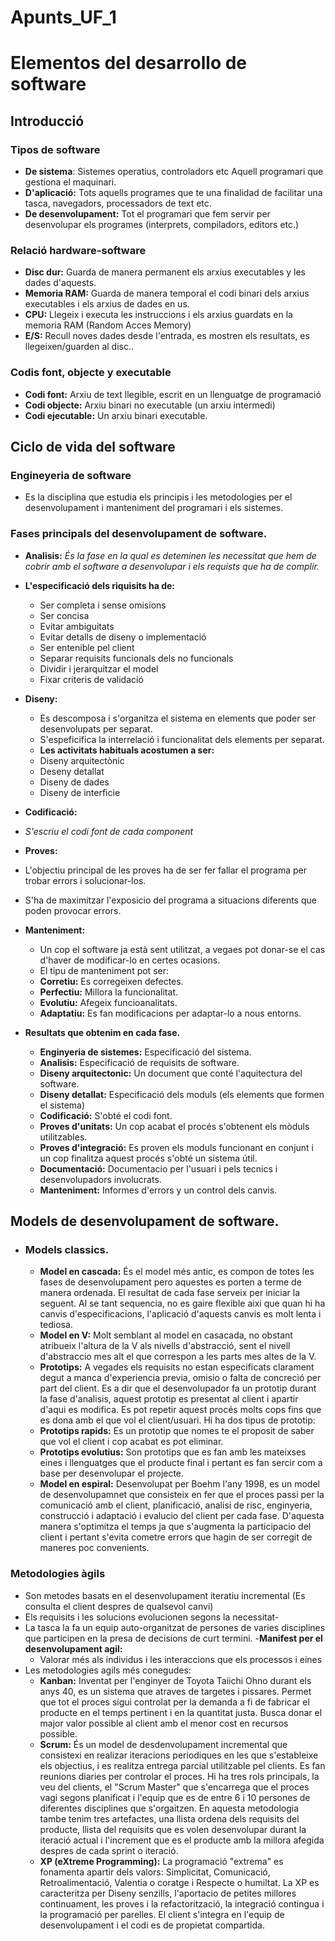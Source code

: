 # Apunts_UF_1
# Elementos del desarrollo de software
## Introducció
### Tipos de software
- **De sistema**: Sistemes operatius, controladors etc Aquell programari que gestiona el maquinari. 
- **D'aplicació:** Tots aquells programes que te una finalidad de facilitar una tasca, navegadors, processadors de text etc.
- **De desenvolupament:** Tot el programari que fem servir per desenvolupar els programes (interprets, compiladors, editors etc.)
### Relació hardware-software
- **Disc dur:** Guarda de manera permanent els arxius executables y les dades d'aquests. 
- **Memoria RAM:** Guarda de manera temporal el codi binari dels arxius executables i els arxius de dades en us. 
- **CPU:** Llegeix i executa les instruccions i els arxius guardats en la memoria RAM (Random Acces Memory)
- **E/S:** Recull noves dades desde l'entrada, es mostren els resultats, es llegeixen/guarden al disc..
### Codis font, objecte y executable
- **Codi font:** Arxiu de text llegible, escrit en un llenguatge de programació 
- **Codi objecte:** Arxiu binari no executable (un arxiu intermedi)
- **Codi ejecutable:** Un arxiu binari executable.

## Ciclo de vida del software
### Engineyeria de software
- Es la disciplina que estudia els principis i les metodologies per el desenvolupament i manteniment del programari i els sistemes.
### Fases principals del desenvolupament de software.
- **Analisis:**
 *És la fase en la qual es deteminen les necessitat que hem de cobrir amb el software a desenvolupar i els requists que ha de complir.*
- **L'especificació dels riquisits ha de:** 
  - Ser completa i sense omisions
  - Ser concisa
  - Evitar ambiguitats
  - Evitar  detalls de diseny o implementació
  - Ser entenible pel client
  - Separar requisits funcionals dels no funcionals
  - Dividir i jerarquitzar el model
  - Fixar criteris de validació
 

- **Diseny:**
  
  - Es descomposa i s'organitza el sistema en elements que poder ser desenvolupats per separat.
  - S'espeficifica la interrelació i funcionalitat dels elements per separat. 
  - **Les activitats habituals acostumen a ser:** 
   - Diseny arquitectònic
   - Deseny detallat
   - Diseny de dades
   - Diseny de interficie

- **Codificació:**
 - *S'escriu el codi font de cada component*
- **Proves:**
 - L'objectiu principal de les proves ha de ser fer fallar el programa per trobar errors i solucionar-los.
 - S'ha de maximitzar l'exposicio del programa a situacions diferents que poden provocar errors. 
- **Manteniment:**
  - Un cop el software ja està sent utilitzat, a vegaes pot donar-se el cas d'haver de modificar-lo en certes ocasions.
  - El tipu de manteniment pot ser:
  - **Corretiu:** Es corregeixen defectes.
  - **Perfectiu:** Millora la funcionalitat.
  - **Evolutiu:** Afegeix funcioanalitats.
  - **Adaptatiu:** Es fan modificacions per adaptar-lo a nous entorns.
- **Resultats que obtenim en cada fase.**
  - **Enginyeria de sistemes:** Especificació del sistema.
  - **Analisis:** Especificació de requisits de software.
  - **Diseny arquitectonic:** Un document que conté l'aquitectura del software.
  - **Diseny detallat:** Especificació dels moduls (els elements que formen el sistema)
  - **Codificació:** S'obté el codi font. 
  - **Proves d'unitats:** Un  cop acabat el procés s'obtenent els mòduls utilitzables. 
  - **Proves d'integració:** Es proven els moduls funcionant en conjunt i un cop finalitza aquest procés s'obté un sistema útil.
  - **Documentació:** Documentacio per l'usuari i pels tecnics i desenvolupadors involucrats.
  - **Manteniment:** Informes d'errors y un control dels canvis. 
## Models de desenvolupament de software.
- ### Models classics.
  - **Model en cascada:** És el model més antic, es compon de totes les fases de desenvolupament pero aquestes es porten a terme de manera ordenada. El resultat de cada fase serveix per iniciar la seguent. Al se tant sequencia, no es gaire flexible aixi que quan hi ha canvis d'especificacions, l'aplicació d'aquests canvis es molt lenta i tediosa. 
  - **Model en V:** Molt semblant al model en casacada, no obstant atribueix l'altura de la V als nivells d'abstracció, sent el nivell d'abstraccio mes alt el que correspon a les parts mes altes de la V. 
  - **Prototips:** A vegades els requisits no estan especificats clarament degut a manca d'experiencia previa, omisio o falta de concreció per part del client. Es a dir que el desenvolupador fa un prototip durant la fase d'analisis, aquest prototip es presentat al client i apartir d'aqui es modifica. Es pot repetir aquest procés molts cops fins que es dona amb el que vol el client/usuari. Hi ha dos tipus de prototip:
   - **Prototips rapids:** Es un prototip que nomes te el proposit de saber que vol el client i cop acabat es pot eliminar.
   - **Prototips evolutius:** Son prototips que es fan amb les mateixses eines i llenguatges que el producte final i pertant es fan sercir com a base per desenvolupar el projecte. 
   - **Model en espiral:** Desenvolupat per Boehm l'any 1998, es un model de desenvolupamnet que consisteix en fer que el proces passi per la comunicació amb el client, planificació, analisi de risc, enginyeria, construcció i adaptació i evalucio del client per cada fase. D'aquesta manera s'optimitza el temps ja que s'augmenta la participacio del client i pertant s'evita cometre errors que hagin de ser corregit de maneres poc convenients. 
### Metodologies àgils
  - Son metodes basats en el desenvolupament iteratiu incremental (Es consulta el client despres de qualsevol canvi)
  - Els requisits i les solucions evolucionen segons la necessitat-
  - La tasca la fa un equip auto-organitzat de persones de varies disciplines que participen en la presa de decisions de curt termini.
  -**Manifest per el desenvolupament agil:**
    - Valorar més als individus i les interaccions que els processos i eines
  - Les metodologies agils més conegudes:
    - **Kanban:** Inventat per l'enginyer de Toyota Taiichi Ohno durant els anys 40, es un sistema que atraves de targetes i pissares. Permet que tot el proces sigui controlat per la demanda a fi de fabricar el producte en el temps pertinent i en la quantitat justa. Busca donar el major valor possible al client amb el menor cost en recursos possible. 
    - **Scrum:** És un model de desdenvolupament incremental que consistexi en realizar iteracions periodiques en les que s'estableixe els objectius, i es realitza entrega parcial utilitzable pel clients. Es fan reunions diaries per controlar el proces. Hi ha tres rols principals, la veu del clients, el "Scrum Master" que s'encarrega que el proces vagi segons planificat i l'equip que es de entre 6 i 10 persones de diferentes disciplines que s'orgaitzen. En aquesta metodologia tambe tenim tres artefactes, una llista ordena dels requisits del producte, llista del requisits que es volen desenvolupar durant la iteració actual i l'increment que es el producte amb la millora afegida despres de cada sprint o iteració.
    - **XP (eXtreme Programming):** La programació "extrema" es fonamenta apartir dels valors: Simplicitat, Comunicació, Retroalimentació, Valentia o coratge i Respecte o humiltat. La XP es caracteritza per Diseny senzills, l'aportacio de petites millores continuament, les proves i la refactorització, la integració contingua i la programació per parelles. El client s'integra en l'equip de desenvolupament i el codi es de propietat compartida.  
    

  
   
  

  





























